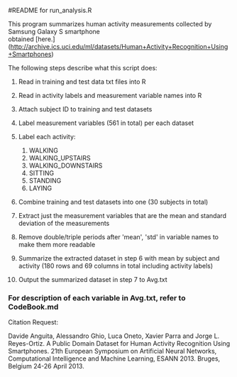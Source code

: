#README for run_analysis.R

This program summarizes human activity measurements collected by Samsung Galaxy S smartphone	
obtained [here.] (http://archive.ics.uci.edu/ml/datasets/Human+Activity+Recognition+Using+Smartphones)

The following steps describe what this script does:	

1. Read in training and test data txt files into R

2. Read in activity labels and measurement variable names into R

3. Attach subject ID to training and test datasets

4. Label measurement variables (561 in total) per each dataset

5. Label each activity:  
    1. WALKING
    2. WALKING_UPSTAIRS
    3. WALKING_DOWNSTAIRS
    4. SITTING
    5. STANDING
    6. LAYING  
	
6. Combine training and test datasets into one (30 subjects in total)

7. Extract just the measurement variables that are the mean and standard deviation of the measurements

8. Remove double/triple periods after 'mean', 'std' in variable names to make them more readable

9. Summarize the extracted dataset in step 6 with mean by subject and activity 
   (180 rows and 69 columns in total including activity labels)

10. Output the summarized dataset in step 7 to Avg.txt 
	
### For description of each variable in Avg.txt, refer to CodeBook.md


Citation Request:		

Davide Anguita, Alessandro Ghio, Luca Oneto, Xavier Parra and Jorge L. Reyes-Ortiz. 
A Public Domain Dataset for Human Activity Recognition Using Smartphones. 
21th European Symposium on Artificial Neural Networks, Computational Intelligence and Machine Learning, ESANN 2013. Bruges, Belgium 24-26 April 2013.